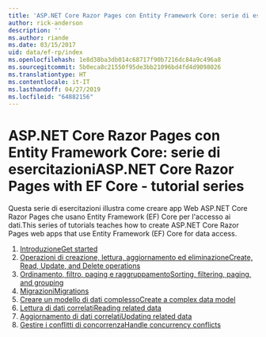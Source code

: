 ```yaml
---
title: 'ASP.NET Core Razor Pages con Entity Framework Core: serie di esercitazioni'
author: rick-anderson
description: ''
ms.author: riande
ms.date: 03/15/2017
uid: data/ef-rp/index
ms.openlocfilehash: 1e8d38ba3db014c68717f90b7216dc84a9c496a8
ms.sourcegitcommit: 5b0eca8c21550f95de3bb21096bd4fd4d9098026
ms.translationtype: HT
ms.contentlocale: it-IT
ms.lasthandoff: 04/27/2019
ms.locfileid: "64882156"
---
```

# <a name="aspnet-core-razor-pages-with-ef-core---tutorial-series"></a><span data-ttu-id="7204b-102">ASP.NET Core Razor Pages con Entity Framework Core: serie di esercitazioni</span><span class="sxs-lookup"><span data-stu-id="7204b-102">ASP.NET Core Razor Pages with EF Core - tutorial series</span></span>

<span data-ttu-id="7204b-103">Questa serie di esercitazioni illustra come creare app Web ASP.NET Core Razor Pages che usano Entity Framework (EF) Core per l'accesso ai dati.</span><span class="sxs-lookup"><span data-stu-id="7204b-103">This series of tutorials teaches how to create ASP.NET Core Razor Pages web apps that use Entity Framework (EF) Core for data access.</span></span>

1. [<span data-ttu-id="7204b-104">Introduzione</span><span class="sxs-lookup"><span data-stu-id="7204b-104">Get started</span></span>](xref:data/ef-rp/intro)
1. [<span data-ttu-id="7204b-105">Operazioni di creazione, lettura, aggiornamento ed eliminazione</span><span class="sxs-lookup"><span data-stu-id="7204b-105">Create, Read, Update, and Delete operations</span></span>](xref:data/ef-rp/crud)
1. [<span data-ttu-id="7204b-106">Ordinamento, filtro, paging e raggruppamento</span><span class="sxs-lookup"><span data-stu-id="7204b-106">Sorting, filtering, paging, and grouping</span></span>](xref:data/ef-rp/sort-filter-page)
1. [<span data-ttu-id="7204b-107">Migrazioni</span><span class="sxs-lookup"><span data-stu-id="7204b-107">Migrations</span></span>](xref:data/ef-rp/migrations)
1. [<span data-ttu-id="7204b-108">Creare un modello di dati complesso</span><span class="sxs-lookup"><span data-stu-id="7204b-108">Create a complex data model</span></span>](xref:data/ef-rp/complex-data-model)
1. [<span data-ttu-id="7204b-109">Lettura di dati correlati</span><span class="sxs-lookup"><span data-stu-id="7204b-109">Reading related data</span></span>](xref:data/ef-rp/read-related-data)
1. [<span data-ttu-id="7204b-110">Aggiornamento di dati correlati</span><span class="sxs-lookup"><span data-stu-id="7204b-110">Updating related data</span></span>](xref:data/ef-rp/update-related-data)
1. [<span data-ttu-id="7204b-111">Gestire i conflitti di concorrenza</span><span class="sxs-lookup"><span data-stu-id="7204b-111">Handle concurrency conflicts</span></span>](xref:data/ef-rp/concurrency)
